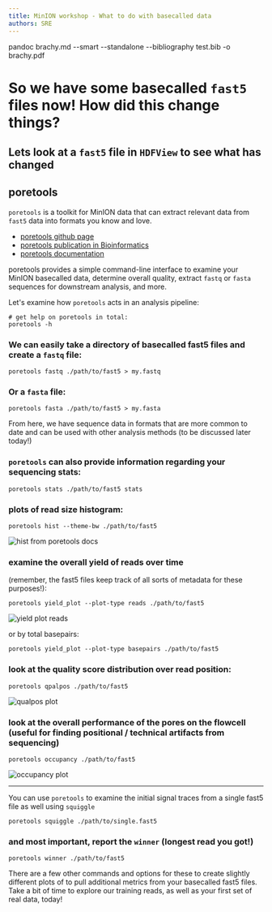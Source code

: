 ```yaml
---
title: MinION workshop - What to do with basecalled data
authors: SRE
---
```


pandoc brachy.md --smart --standalone --bibliography test.bib -o brachy.pdf

# So we have some basecalled `fast5` files now! How did this change things?


## Lets look at a `fast5` file in `HDFView` to see what has changed

## poretools

`poretools` is a toolkit for MinION data that can extract relevant data from `fast5` data into formats you know and love.

- [poretools github page](https://github.com/arq5x/poretools)
- [poretools publication in Bioinformatics](https://academic.oup.com/bioinformatics/article-lookup/doi/10.1093/bioinformatics/btu555)
- [poretools documentation](https://poretools.readthedocs.io/en/latest/)

poretools provides a simple command-line interface to examine your MinION basecalled data, determine overall quality, extract `fastq` or `fasta` sequences for downstream analysis, and more.

Let's examine how `poretools` acts in an analysis pipeline:

```
# get help on poretools in total:
poretools -h
```

### We can easily take a directory of basecalled fast5 files and create a `fastq` file:
```
poretools fastq ./path/to/fast5 > my.fastq
```

### Or a `fasta` file:
```
poretools fasta ./path/to/fast5 > my.fasta
```

From here, we have sequence data in formats that are more common to date and can be used with other analysis methods (to be discussed later today!)

### `poretools` can also provide information regarding your sequencing stats:
```
poretools stats ./path/to/fast5 stats
```

### plots of read size histogram:
```
poretools hist --theme-bw ./path/to/fast5
```
![hist from poretools docs](https://poretools.readthedocs.io/en/latest/_images/hist.png)

### examine the overall yield of reads over time
(remember, the fast5 files keep track of all sorts of metadata for these purposes!):
```
poretools yield_plot --plot-type reads ./path/to/fast5
```

![yield plot reads](https://poretools.readthedocs.io/en/latest/_images/yield.reads.png)

or by total basepairs:
```
poretools yield_plot --plot-type basepairs ./path/to/fast5
```

### look at the quality score distribution over read position:
```
poretools qpalpos ./path/to/fast5
```
![qualpos plot](https://poretools.readthedocs.io/en/latest/_images/qualpos.png)

### look at the overall performance of the pores on the flowcell (useful for finding positional / technical artifacts from sequencing)
```
poretools occupancy ./path/to/fast5
```
![occupancy plot](https://poretools.readthedocs.io/en/latest/_images/occupancy.png)

---
You can use `poretools` to examine the initial signal traces from a single fast5 file as well using `squiggle`

```
poretools squiggle ./path/to/single.fast5
```

### and most important, report the `winner` (longest read you got!)

```
poretools winner ./path/to/fast5
```
There are a few other commands and options for these to create slightly different plots of to pull additional metrics from your basecalled fast5 files. Take a bit of time to explore our training reads, as well as your first set of real data, today!
